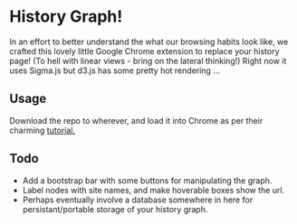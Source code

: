 # History Graph!

In an effort to better understand the what our browsing habits look like, we crafted this lovely little Google Chrome extension to replace your history page! (To hell with linear views - bring on the lateral thinking!) Right now it uses Sigma.js but d3.js has some pretty hot rendering ...

## Usage

Download the repo to wherever, and load it into Chrome as per their charming [tutorial.](http://developer.chrome.com/extensions/getstarted.html#load)

## Todo

* Add a bootstrap bar with some buttons for manipulating the graph.
* Label nodes with site names, and make hoverable boxes show the url.
* Perhaps eventually involve a database somewhere in here for persistant/portable storage of your history graph.

